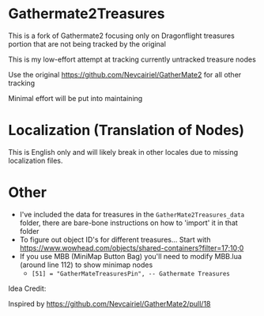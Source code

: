 # Gathermate2Treasures

This is a fork of Gathermate2 focusing only on Dragonflight treasures portion that are not being tracked by the original

This is my low-effort attempt at tracking currently untracked treasure nodes

Use the original https://github.com/Nevcairiel/GatherMate2 for all other tracking

Minimal effort will be put into maintaining

# Localization (Translation of Nodes)

This is English only and will likely break in other locales due to missing localization files. 

# Other

* I've included the data for treasures in the ```GatherMate2Treasures_data``` folder, there are bare-bone instructions on how to 'import' it in that folder
* To figure out object ID's for different treasures... Start with https://www.wowhead.com/objects/shared-containers?filter=17;10;0 
* If you use MBB (MiniMap Button Bag) you'll need to modify MBB.lua (around line 112) to show minimap nodes 
  + ```	[51] = "GatherMateTreasuresPin", -- Gathermate Treasures ```



Idea Credit:

Inspired by https://github.com/Nevcairiel/GatherMate2/pull/18 
